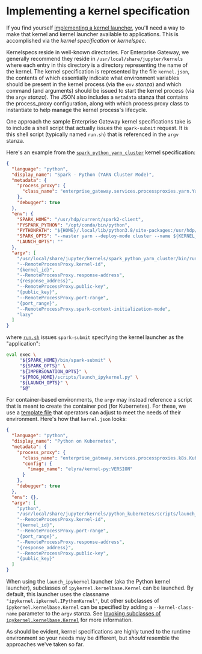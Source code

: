 # Implementing a kernel specification

If you find yourself [implementing a kernel launcher](kernel-launcher.md), you'll need a way to make that kernel and kernel launcher available to applications. This is accomplished via the _kernel specification_ or _kernelspec_.

Kernelspecs reside in well-known directories. For Enterprise Gateway, we generally recommend they reside in `/usr/local/share/jupyter/kernels` where each entry in this directory is a directory representing the name of the kernel. The kernel specification is represented by the file `kernel.json`, the contents of which essentially indicate what environment variables should be present in the kernel process (via the `env` _stanza_) and which command (and arguments) should be issued to start the kernel process (via the `argv` _stanza_). The JSON also includes a `metadata` stanza that contains the process_proxy configuration, along with which process proxy class to instantiate to help manage the kernel process's lifecycle.

One approach the sample Enterprise Gateway kernel specifications take is to include a shell script that actually issues the `spark-submit` request. It is this shell script (typically named `run.sh`) that is referenced in the `argv` stanza.

Here's an example from the [`spark_python_yarn_cluster`](https://github.com/jupyter-server/enterprise_gateway/blob/main/etc/kernelspecs/spark_python_yarn_cluster/kernel.json) kernel specification:

```JSON
{
  "language": "python",
  "display_name": "Spark - Python (YARN Cluster Mode)",
  "metadata": {
    "process_proxy": {
      "class_name": "enterprise_gateway.services.processproxies.yarn.YarnClusterProcessProxy"
    },
    "debugger": true
  },
  "env": {
    "SPARK_HOME": "/usr/hdp/current/spark2-client",
    "PYSPARK_PYTHON": "/opt/conda/bin/python",
    "PYTHONPATH": "${HOME}/.local/lib/python3.8/site-packages:/usr/hdp/current/spark2-client/python:/usr/hdp/current/spark2-client/python/lib/py4j-0.10.6-src.zip",
    "SPARK_OPTS": "--master yarn --deploy-mode cluster --name ${KERNEL_ID:-ERROR__NO__KERNEL_ID} --conf spark.yarn.submit.waitAppCompletion=false --conf spark.yarn.appMasterEnv.PYTHONUSERBASE=/home/${KERNEL_USERNAME}/.local --conf spark.yarn.appMasterEnv.PYTHONPATH=${HOME}/.local/lib/python3.8/site-packages:/usr/hdp/current/spark2-client/python:/usr/hdp/current/spark2-client/python/lib/py4j-0.10.6-src.zip --conf spark.yarn.appMasterEnv.PATH=/opt/conda/bin:$PATH ${KERNEL_EXTRA_SPARK_OPTS}",
    "LAUNCH_OPTS": ""
  },
  "argv": [
    "/usr/local/share/jupyter/kernels/spark_python_yarn_cluster/bin/run.sh",
    "--RemoteProcessProxy.kernel-id",
    "{kernel_id}",
    "--RemoteProcessProxy.response-address",
    "{response_address}",
    "--RemoteProcessProxy.public-key",
    "{public_key}",
    "--RemoteProcessProxy.port-range",
    "{port_range}",
    "--RemoteProcessProxy.spark-context-initialization-mode",
    "lazy"
  ]
}
```

where [`run.sh`](https://github.com/jupyter-server/enterprise_gateway/blob/main/etc/kernelspecs/spark_python_yarn_cluster/bin/run.sh) issues `spark-submit` specifying the kernel launcher as the "application":

```bash
eval exec \
     "${SPARK_HOME}/bin/spark-submit" \
     "${SPARK_OPTS}" \
     "${IMPERSONATION_OPTS}" \
     "${PROG_HOME}/scripts/launch_ipykernel.py" \
     "${LAUNCH_OPTS}" \
     "$@"
```

For container-based environments, the `argv` may instead reference a script that is meant to create the container pod (for Kubernetes). For these, we use a [template file](https://github.com/jupyter-server/enterprise_gateway/blob/main/etc/kernel-launchers/kubernetes/scripts/kernel-pod.yaml.j2) that operators can adjust to meet the needs of their environment. Here's how that `kernel.json` looks:

```json
{
  "language": "python",
  "display_name": "Python on Kubernetes",
  "metadata": {
    "process_proxy": {
      "class_name": "enterprise_gateway.services.processproxies.k8s.KubernetesProcessProxy",
      "config": {
        "image_name": "elyra/kernel-py:VERSION"
      }
    },
    "debugger": true
  },
  "env": {},
  "argv": [
    "python",
    "/usr/local/share/jupyter/kernels/python_kubernetes/scripts/launch_kubernetes.py",
    "--RemoteProcessProxy.kernel-id",
    "{kernel_id}",
    "--RemoteProcessProxy.port-range",
    "{port_range}",
    "--RemoteProcessProxy.response-address",
    "{response_address}",
    "--RemoteProcessProxy.public-key",
    "{public_key}"
  ]
}
```

When using the `launch_ipykernel` launcher (aka the Python kernel launcher), subclasses of `ipykernel.kernelbase.Kernel` can be launched. By default, this launcher uses the classname `"ipykernel.ipkernel.IPythonKernel"`, but other subclasses of `ipykernel.kernelbase.Kernel` can be specified by adding a `--kernel-class-name` parameter to the `argv` stanza. See [Invoking subclasses of `ipykernel.kernelbase.Kernel`](kernel-launcher.md#invoking-subclasses-of-ipykernelkernelbasekernel) for more information.

As should be evident, kernel specifications are highly tuned to the runtime environment so your needs may be different, but _should_ resemble the approaches we've taken so far.
